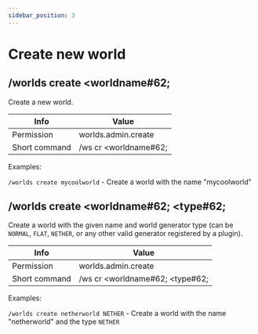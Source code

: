 ```yaml
---
sidebar_position: 3
---
```


# Create new world

## /worlds create &#60;worldname#62;

Create a new world.

| Info          | Value               |
| ------------- | ------------------- |
| Permission    | worlds.admin.create |
| Short command | /ws cr &#60;worldname#62; |

Examples:

`/worlds create mycoolworld` - Create a world with the name "mycoolworld"

## /worlds create &#60;worldname#62; &#60;type#62;

Create a world with the given name and world generator type (can be `NORMAL`, `FLAT`, `NETHER`, or any other valid generator registered by a plugin).

| Info          | Value                       |
| ------------- | --------------------------- |
| Permission    | worlds.admin.create         |
| Short command | /ws cr &#60;worldname#62; &#60;type#62; |

Examples:

`/worlds create netherworld NETHER` - Create a world with the name "netherworld" and the type `NETHER`
